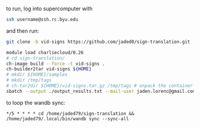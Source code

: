 to run, log into supercomputer with
```bash
ssh username@ssh.rc.byu.edu
```
and then run:

```bash
git clone -b vid-signs https://github.com/jaded0/sign-translation.git 

module load charliecloud/0.26
# cd sign-translation/
ch-image build --force -t vid-signs .
ch-builder2tar vid-signs ${HOME}
# mkdir ${HOME}/samples
# mkdir /tmp/tags
# ch-tar2dir ${HOME}/vid-signs.tar.gz /tmp/tags # unpack the container
sbatch --output ./output_results.txt --mail-user jaden.lorenc@gmail.com --job-name "vid-signs" run_vid-signs_tag.sh
```


to loop the wandb sync:
```chrontab
*/5 * * * * cd /home/jaded79/sign-translation && /home/jaded79/.local/bin/wandb sync --sync-all
```